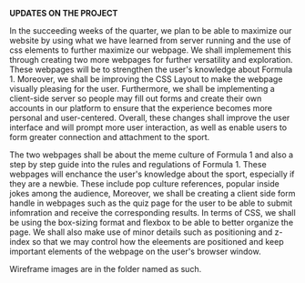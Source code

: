 **UPDATES ON THE PROJECT**

In the succeeding weeks of the quarter, we plan to be able to maximize our website by using what we have learned from server running and the use of css elements to further maximize our webpage. We shall implemement this through creating two more webpages for further versatility and exploration. These webpages will be to strengthen the user's knowledge about Formula 1. Moreover, we shall be improving the CSS Layout to make the webpage visually pleasing for the user. Furthermore, we shall be implementing a client-side server so people may fill out forms and create their own accounts in our platform to ensure that the experience becomes more personal and user-centered. Overall, these changes shall improve the user interface and will prompt more user interaction, as well as enable users to form greater connection and attachment to the sport. 

The two webpages shall be about the meme culture of Formula 1 and also a step by step guide into the rules and regulations of Formula 1. These webpages will enchance the user's knowledge about the sport, especially if they are a newbie. These include pop culture references, popular inside jokes among the audience, Moreover, we shall be creating a client side form handle in webpages such as the quiz page for the user to be able to submit infomration and receive the corresponding results. In terms of CSS, we shall be using the box-sizing format and flexbox to be able to better organize the page. We shall also make use of minor details such as positioning and z-index so that we may control how the eleements are positioned and keep important elements of the webpage on the user's browser window.

Wireframe images are in the folder named as such.